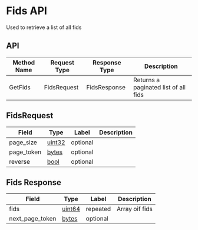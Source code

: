 # Fids API

Used to retrieve a list of all fids

## API

| Method Name | Request Type | Response Type | Description                          |
|-------------|--------------|---------------|--------------------------------------|
| GetFids     | FidsRequest  | FidsResponse  | Returns a paginated list of all fids |

## FidsRequest

| Field      | Type              | Label    | Description |
|------------|-------------------|----------|-------------|
| page_size  | [uint32](#uint32) | optional |             |
| page_token | [bytes](#bytes)   | optional |             |
| reverse    | [bool](#bool)     | optional |             |

## Fids Response

| Field           | Type            | Label    | Description    |
|-----------------|-----------------|----------|----------------|
| fids            | [uint64](#)     | repeated | Array oif fids |
| next_page_token | [bytes](#bytes) | optional |                |
